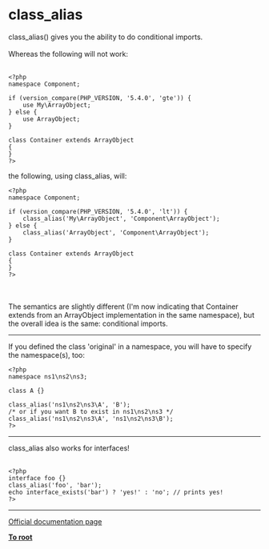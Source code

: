 # class_alias



class_alias() gives you the ability to do conditional imports.<br><br>Whereas the following will not work:<br><br>

```
<?php
namespace Component;

if (version_compare(PHP_VERSION, '5.4.0', 'gte')) {
    use My\ArrayObject;
} else {
    use ArrayObject;
}

class Container extends ArrayObject
{
}
?>
```


the following, using class_alias, will:



```
<?php
namespace Component;

if (version_compare(PHP_VERSION, '5.4.0', 'lt')) {
    class_alias('My\ArrayObject', 'Component\ArrayObject');
} else {
    class_alias('ArrayObject', 'Component\ArrayObject');
}

class Container extends ArrayObject
{
}
?>
```
<br><br>The semantics are slightly different (I&apos;m now indicating that Container extends from an ArrayObject implementation in the same namespace), but the overall idea is the same: conditional imports.  

---

If you defined the class &apos;original&apos; in a namespace, you will have to specify the namespace(s), too:<br>

```
<?php
namespace ns1\ns2\ns3;

class A {}

class_alias('ns1\ns2\ns3\A', 'B');
/* or if you want B to exist in ns1\ns2\ns3 */
class_alias('ns1\ns2\ns3\A', 'ns1\ns2\ns3\B');
?>
```
  

---

class_alias also works for interfaces!<br><br>

```
<?php
interface foo {}
class_alias('foo', 'bar');
echo interface_exists('bar') ? 'yes!' : 'no'; // prints yes!
?>
```
  

---

[Official documentation page](https://www.php.net/manual/en/function.class-alias.php)

**[To root](/README.md)**
